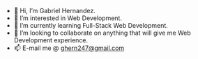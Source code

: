 - 👋 Hi, I’m Gabriel Hernandez.
- 👀 I’m interested in Web Development.
- 🌱 I’m currently learning Full-Stack Web Development.
- 💞️ I’m looking to collaborate on anything that will give me Web Development experience.
- 📫 E-mail me @ ghern247@gmail.com

<!---
ghern247/ghern247 is a ✨ special ✨ repository because its `README.md` (this file) appears on your GitHub profile.
You can click the Preview link to take a look at your changes.
--->
